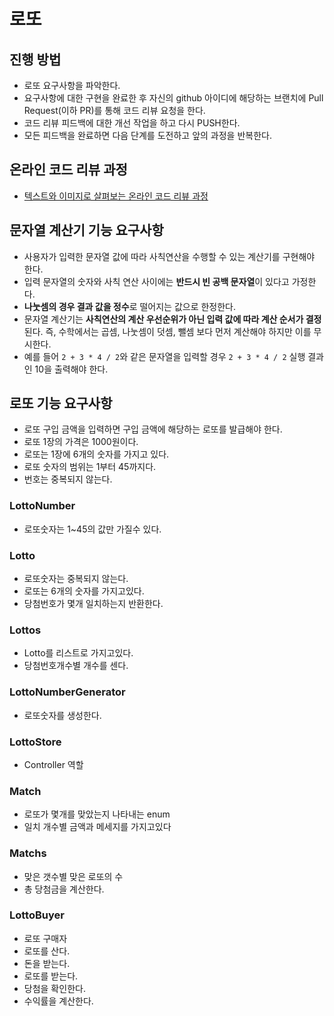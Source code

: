 # 로또
## 진행 방법
* 로또 요구사항을 파악한다.
* 요구사항에 대한 구현을 완료한 후 자신의 github 아이디에 해당하는 브랜치에 Pull Request(이하 PR)를 통해 코드 리뷰 요청을 한다.
* 코드 리뷰 피드백에 대한 개선 작업을 하고 다시 PUSH한다.
* 모든 피드백을 완료하면 다음 단계를 도전하고 앞의 과정을 반복한다.

## 온라인 코드 리뷰 과정
* [텍스트와 이미지로 살펴보는 온라인 코드 리뷰 과정](https://github.com/next-step/nextstep-docs/tree/master/codereview)

## 문자열 계산기 기능 요구사항
* 사용자가 입력한 문자열 값에 따라 사칙연산을 수행할 수 있는 계산기를 구현해야 한다.
* 입력 문자열의 숫자와 사칙 연산 사이에는 **반드시 빈 공백 문자열**이 있다고 가정한다.
* **나눗셈의 경우 결과 값을 정수**로 떨어지는 값으로 한정한다.
* 문자열 계산기는 **사칙연산의 계산 우선순위가 아닌 입력 값에 따라 계산 순서가 결정**된다. 즉, 수학에서는 곱셈, 나눗셈이 덧셈, 뺄셈 보다 먼저 계산해야 하지만 이를 무시한다.
* 예를 들어 `2 + 3 * 4 / 2`와 같은 문자열을 입력할 경우 `2 + 3 * 4 / 2` 실행 결과인 10을 출력해야 한다.

## 로또 기능 요구사항
* 로또 구입 금액을 입력하면 구입 금액에 해당하는 로또를 발급해야 한다.
* 로또 1장의 가격은 1000원이다.
* 로또는 1장에 6개의 숫자를 가지고 있다.
* 로또 숫자의 범위는 1부터 45까지다.
* 번호는 중복되지 않는다.

### LottoNumber
* 로또숫자는 1~45의 값만 가질수 있다.

### Lotto
* 로또숫자는 중복되지 않는다.
* 로또는 6개의 숫자를 가지고있다.
* 당첨번호가 몇개 일치하는지 반환한다.

### Lottos
* Lotto를 리스트로 가지고있다.
* 당첨번호개수별 개수를 센다.

### LottoNumberGenerator
* 로또숫자를 생성한다.

### LottoStore
* Controller 역할

### Match
* 로또가 몇개를 맞았는지 나타내는 enum
* 일치 개수별 금액과 메세지를 가지고있다

### Matchs
* 맞은 갯수별 맞은 로또의 수
* 총 당첨금을 계산한다.

### LottoBuyer
* 로또 구매자
* 로또를 산다.
* 돈을 받는다.
* 로또를 받는다.
* 당첨을 확인한다.
* 수익률을 계산한다.